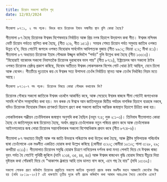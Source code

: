```yaml
---
title: চিয়োন সকলো জাতিৰ গৃহ
date: 12/03/2024
---
```


`গীতমালা ৮৭:১, ২ পদ পঢ়ক। কিহৰ বাবে চিয়োনক ইমান সন্মানীয় স্থান বুলি কোৱা হৈছে?`

গীতমালা ৮৭ হৈছে চিয়োনক ঈশ্বৰৰ বিশেষভাৱে নিৰ্বাচিত আৰু প্ৰিয় নগৰ হিচাপে উদ্‌যাপন কৰা গীত। ঈশ্বৰৰ মন্দিৰৰ ভেটি চিয়োন পৰ্বতত স্থাপিত কৰা হৈছে, (গীত ২:৬, গীত ১৫:১)। সময়ৰ শেষত চিয়োন পৰ্বত সমুদায় জাতিৰ ওপৰত উন্নত হ’ব, যিয়ে গোটেই জগতৰ ওপৰত যিহোৱাৰ সাৰ্বভৌম আধিপত্যক বুজায় (গীত ৯৯:২; যিচয়া ২:২; মীখা ৪:১)। গীতমালা ৮৭ অধ্যায়ত চিয়োনক ইয়াৰ গৌৰৱক উজ্জ্বল কৰিবলৈ “পৰ্বত” বুলি উল্লেখ কৰা হৈছে (গীত ১৩৩:৩)। “যিহোৱাই যাকোবৰ সকলো নিবাসতকৈ চিয়োনৰ দুৱাৰবোৰ ভাল পায়” (গীত ৮৭:২), ইষ্ট্ৰায়েলৰ আন সকলো ঠাইৰ ওপৰত চিয়োনৰ শ্ৰেষ্ঠত্ব প্ৰকাশ কৰিছে, যিবোৰ অতীতত ঈশ্বৰৰ লোকসকলৰ বিশেষ গোট খোৱা ঠাই আছিল, যেনে চিলো আৰু বেথেল। গীতটিয়ে দৃঢ়তাৰে কয় যে ঈশ্বৰৰ সত্য উপাসনা তেওঁৰ নিৰ্বাচিত স্থানত আৰু তেওঁৰ নিৰ্ধাৰিত নিয়ম মতে আছে।

`গীতমালা ৮৭:৩-৭ পদ পঢ়ক। চিয়োনৰ বিষয়ে কোৱা গৌৰৱৰ কথাবোৰ কি?`

চিয়োনৰ গৌৰৱে সকলো জাতিকে ঈশ্বৰৰ ওচৰলৈ আকৰ্ষিত কৰে, আৰু সেয়েহে ঈশ্বৰৰ ৰাজ্যৰ সীমা গোটেই জগতখনক সামৰি ল’বলৈ সম্প্ৰসাৰিত কৰা হয়। মন কৰক যে ঈশ্বৰে আন জাতিসমূহক দ্বিতীয় পৰ্যায়ৰ নাগৰিক হিচাপে ব্যৱহাৰ নকৰে, যদিও চিয়োনক যিহোৱাৰ নিজৰ ত্ৰাণকৰ্তা হিচাপে গ্ৰহণ কৰা সকলো জাতিৰ আত্মিক জন্মস্থান হিচাপে চিত্ৰিত কৰা হয়।

লোকবিলাকৰ পঞ্জীয়ন তেওঁবিলাকৰ জন্মস্থান অনুসৰি কৰা হৈছিল (নহূম ৭:৫; লুক ২:১-৩)। তিনিবাৰ গীতমালাত কোৱা হৈছে যে জাতিসমূহৰ জন্ম চিয়োনত হৈছে, অৰ্থাৎ প্ৰভুৱে তেওঁলোকক নতুন পৰিচয় প্ৰদান কৰে আৰু তেওঁলোকক আইনগতভাৱে জন্ম লোৱা চিয়োনৰ সন্তানবিলাকৰ সকলো বিশেষাধিকাৰ প্ৰদান কৰে (গীত ৮৭:৪-৬)।

গীতমালা ৮৭ অধ্যায়ত যিহূদী আৰু পৰ জাতি উভয়ৰে পৰিত্ৰাণৰ কথা উল্লেখ কৰা হৈছে, আৰু খ্ৰীষ্টৰ মুক্তিদায়ক পৰিচৰ্যাৰ দ্বাৰা তেওঁলোকে এক মণ্ডলীত একত্ৰিত হোৱাৰ কথা উল্লেখ কৰিছে (ৰোমীয়া ৩:২২; ৰোমীয়া ১০:১২; গালা ৩:২৮, ২৯; কলচীয়া ৩:১১)। গীতমালাত চিয়োনৰ সমৃদ্ধি হোৱাৰ চিত্ৰণে দানিয়েলৰ দৰ্শনৰ কথা মনত পেলাই দিয়ে যে ঈশ্বৰৰ ৰাজ্য বৃহৎ পৰ্বত হৈ গোটেই পৃথিৱী জুৰিলে (দানি ২:৩৪, ৩৫, ৪৪, ৪৫) আৰু ঈশ্বৰৰ ৰাজ্যখন বৃদ্ধি হোৱাৰ বিষয়ে যীচুৱে দিয়া দৃষ্টান্তৰ কথা সোঁৱৰাই দিয়ে যে “আকাশৰ äৰায়ে আহি তাৰ ডালত বাস কৰে, এনে গছ হৈ যায়” (মথি ১৩:৩২)।

`সকলো লোকক গ্ৰহণ কৰিবলৈ চিয়োনৰ প্ৰস্তুতিয়ে সকলো জাতিক শুভবাৰ্তা প্ৰচাৰ কৰাৰ মণ্ডলীৰ মহান আজ্ঞাটো কেনেকৈ সিদ্ধ হয় (মথি ২৮:১৮-২০)? এই ধাৰণাটো তৃতীয় দূতৰ বাণী প্ৰচাৰ কৰিবলৈ কৰা আমাৰ আহ৩ানৰ সৈতে কেনেকৈ একে?`
